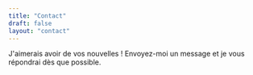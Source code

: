 ```yaml
---
title: "Contact"
draft: false
layout: "contact"
---
```


J'aimerais avoir de vos nouvelles ! Envoyez-moi un message et je vous répondrai dès que possible. 